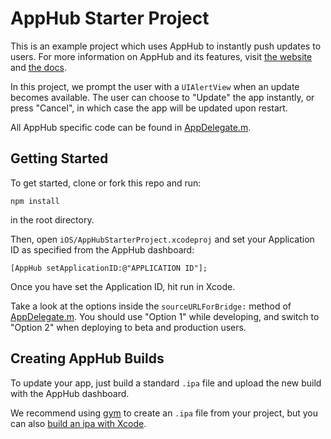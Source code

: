 # AppHub Starter Project

This is an example project which uses AppHub to instantly push updates to users.
For more information on AppHub and its features, visit [the website](https://apphub.io) and
[the docs](https://apphub.io/docs).

In this project, we prompt the user with a `UIAlertView` when an update becomes available. The user can choose to
"Update" the app instantly, or press "Cancel", in which case the app will be updated upon restart.

All AppHub specific code can be found in
[AppDelegate.m](https://github.com/AppHubPlatform/AppHubStarterProject/blob/master/iOS/AppHubStarterProject/AppDelegate.m).

## Getting Started

To get started, clone or fork this repo and run:

    npm install

 in the root directory.

Then, open `iOS/AppHubStarterProject.xcodeproj` and set your Application ID as specified from the
AppHub dashboard:

    [AppHub setApplicationID:@"APPLICATION ID"];

Once you have set the Application ID, hit run in Xcode.

Take a look at the options inside the `sourceURLForBridge:` method of [AppDelegate.m](https://github.com/AppHubPlatform/AppHubStarterProject/blob/master/iOS/AppHubStarterProject/AppDelegate.m#L54).
You should use "Option 1" while developing, and switch to "Option 2" when deploying to beta and production users.

## Creating AppHub Builds

To update your app, just build a standard `.ipa` file and upload the new build with the AppHub dashboard.

We recommend using [gym](https://github.com/fastlane/gym) to create an `.ipa` file from your project,
but you can also [build an ipa with Xcode](http://stackoverflow.com/questions/25970741/how-to-create-ipa-in-xcode-6).

